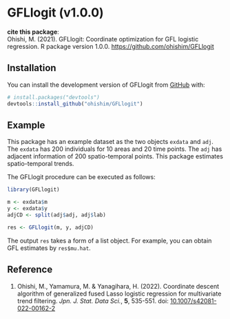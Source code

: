 
# GFLlogit (v1.0.0)

<!-- badges: start -->
<!-- badges: end -->

**cite this package**:  
Ohishi, M. (2021).
GFLlogit: Coordinate optimization for GFL logistic regression.
R package version 1.0.0.
https://github.com/ohishim/GFLlogit

## Installation

You can install the development version of GFLlogit from [GitHub](https://github.com/) with:

``` r
# install.packages("devtools")
devtools::install_github("ohishim/GFLlogit")
```

## Example

This package has an example dataset as the two objects `exdata` and `adj`.
The `exdata` has 200 individuals for 10 areas and 20 time points.
The `adj` has adjacent information of 200 spatio-temporal points.
This package estimates spatio-temporal trends.  

The GFLlogit procedure can be executed as follows:

``` r
library(GFLlogit)

m <- exdata$m
y <- exdata$y
adjCD <- split(adj$adj, adj$lab)

res <- GFLlogit(m, y, adjCD)

```

The output `res` takes a form of a list object.
For example, you can obtain GFL estimates by `res$mu.hat`.

## Reference

1. Ohishi, M., Yamamura, M. & Yanagihara, H. (2022).
Coordinate descent algorithm of generalized fused Lasso logistic regression for multivariate trend filtering.
*Jpn. J. Stat. Data Sci.*, **5**, 535-551.
doi: [10.1007/s42081-022-00162-2](https://doi.org/10.1007/s42081-022-00162-2)
